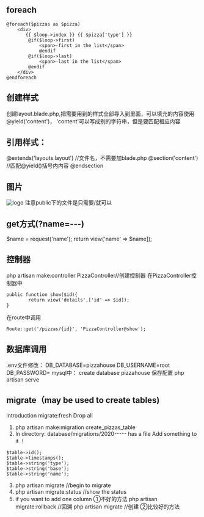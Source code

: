## foreach
```
@foreach($pizzas as $pizza)
    <div>
       {{ $loop->index }} {{ $pizza['type'] }}
        @if($loop->first)
            <span>-first in the list</span>
            @endif
        @if($loop->last)
            <span>-last in the list</span>
        @endif
    </div>
@endforeach
```

## 创建样式
创建layout.blade.php,把需要用到的样式全部导入到里面，可以填充的内容使用@yield('content')，
'content'可以写成别的字符串，但是要匹配相应内容

## 引用样式：
@extends('layouts.layout') //文件名，不需要加blade.php
@section('content') //匹配@yield()括号内内容
@endsection

## 图片
<img src="/img/pizza-house.jpg" alt="logo"/>
注意public下的文件是只需要/就可以

## get方式(?name=---)
$name = request('name');
    return view('name' => $name]);
    
## 控制器
php artisan make:controller PizzaController//创建控制器
在PizzaController控制器中
```
public function show($id){
        return view('details',['id' => $id]);
}
```
在route中调用
```
Route::get('/pizzas/{id}', 'PizzaController@show');
```


## 数据库调用
.env文件修改：
DB_DATABASE=pizzahouse
DB_USERNAME=root
DB_PASSWORD=
mysql中：
create database pizzahouse
保存配置
php artisan serve



## migrate（may be used to create tables)
introduction
migrate:fresh  Drop all
1. php artisan make:migration create_pizzas_table
2. In directory: database/migrations/2020----- has a file
Add something to it ！
```
$table->id();
$table->timestamps();
$table->string('type');
$table->string('base');
$table->string('name');
```
3. php artisan migrate //begin to migrate
4. php artisan migrate:status //show the status
5. if you want to add one column
    ①不好的方法
    php artisan migrate:rollback //回溯
    php artisan migrate //创建
    ②比较好的方法
   
